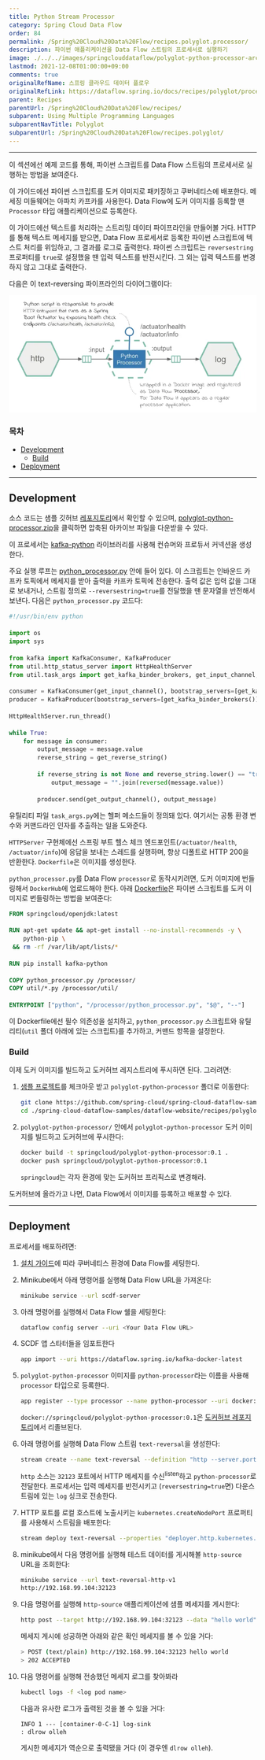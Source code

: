 ```yaml
---
title: Python Stream Processor
category: Spring Cloud Data Flow
order: 84
permalink: /Spring%20Cloud%20Data%20Flow/recipes.polyglot.processor/
description: 파이썬 애플리케이션을 Data Flow 스트림의 프로세서로 실행하기
image: ./../../images/springclouddataflow/polyglot-python-processor-architecture.webp
lastmod: 2021-12-08T01:00:00+09:00
comments: true
originalRefName: 스프링 클라우드 데이터 플로우
originalRefLink: https://dataflow.spring.io/docs/recipes/polyglot/processor/
parent: Recipes
parentUrl: /Spring%20Cloud%20Data%20Flow/recipes/
subparent: Using Multiple Programming Languages
subparentNavTitle: Polyglot
subparentUrl: /Spring%20Cloud%20Data%20Flow/recipes.polyglot/
---
```


---

이 섹션에선 예제 코드를 통해, 파이썬 스크립트를 Data Flow 스트림의 프로세서로 실행하는 방법을 보여준다.

이 가이드에선 파이썬 스크립트를 도커 이미지로 패키징하고 쿠버네티스에 배포한다. 메세징 미들웨어는 아파치 카프카를 사용한다. Data Flow에 도커 이미지를 등록할 땐 `Processor` 타입 애플리케이션으로 등록한다.

이 가이드에선 텍스트를 처리하는 스트리밍 데이터 파이프라인을 만들어볼 거다. HTTP를 통해 텍스트 메세지를 받으면, Data Flow 프로세서로 등록한 파이썬 스크립트에 텍스트 처리를 위임하고, 그 결과를 로그로 출력한다. 파이썬 스크립트는 `reversestring` 프로퍼티를 `true`로 설정했을 땐 입력 텍스트를 반전시킨다. 그 외는 입력 텍스트를 변경하지 않고 그대로 출력한다.

다음은 이 text-reversing 파이프라인의 다이어그램이다:

![SCDF Python Tasks](./../../images/springclouddataflow/polyglot-python-processor-architecture.webp)

### 목차

- [Development](#development)
  + [Build](#build)
- [Deployment](#deployment)

---

## Development

소스 코드는 샘플 깃허브 [레포지토리](https://github.com/spring-cloud/spring-cloud-dataflow-samples/tree/master/dataflow-website/recipes/polyglot/polyglot-python-processor)에서 확인할 수 있으며, [polyglot-python-processor.zip](https://github.com/spring-cloud/spring-cloud-dataflow-samples/raw/master/dataflow-website/recipes/polyglot/polyglot-python-processor.zip)을 클릭하면 압축된 아카이브 파일을 다운받을 수 있다.

이 프로세서는 [kafka-python](https://github.com/dpkp/kafka-python) 라이브러리를 사용해 컨슈머와 프로듀서 커넥션을 생성한다.

주요 실행 루프는 [python_processor.py](https://github.com/spring-cloud/spring-cloud-dataflow-samples/blob/master/dataflow-website/recipes/polyglot/polyglot-python-processor/python_processor.py) 안에 들어 있다. 이 스크립트는 인바운드 카프카 토픽에서 메세지를 받아 출력을 카프카 토픽에 전송한다.  출력 값은 입력 값을 그대로 보내거나, 스트림 정의로 `--reversestring=true`를 전달했을 땐 문자열을 반전해서 보낸다. 다음은 `python_processor.py` 코드다:

```python
#!/usr/bin/env python

import os
import sys

from kafka import KafkaConsumer, KafkaProducer
from util.http_status_server import HttpHealthServer
from util.task_args import get_kafka_binder_brokers, get_input_channel, get_output_channel, get_reverse_string

consumer = KafkaConsumer(get_input_channel(), bootstrap_servers=[get_kafka_binder_brokers()])
producer = KafkaProducer(bootstrap_servers=[get_kafka_binder_brokers()])

HttpHealthServer.run_thread()

while True:
    for message in consumer:
        output_message = message.value
        reverse_string = get_reverse_string()

        if reverse_string is not None and reverse_string.lower() == "true":
            output_message = "".join(reversed(message.value))

        producer.send(get_output_channel(), output_message)
```

유틸리티 파일 `task_args.py`에는 헬퍼 메소드들이 정의돼 있다. 여기서는 공통 환경 변수와 커맨드라인 인자를 추출하는 일을 도와준다.

`HTTPServer` 구현체에선 스프링 부트 헬스 체크 엔드포인트(`/actuator/health`, `/actuator/info`)에 응답을 보내는 스레드를 실행하며, 항상 디폴트로 HTTP 200을 반환한다.  `Dockerfile`은 이미지를 생성한다.

`python_processor.py`를 Data Flow `processor`로 동작시키려면, 도커 이미지에 번들링해서 `DockerHub`에 업로드해야 한다. 아래 [Dockerfile](https://github.com/spring-cloud/spring-cloud-dataflow-samples/blob/master/dataflow-website/recipes/polyglot/polyglot-python-processor/Dockerfile)은 파이썬 스크립트를 도커 이미지로 번들링하는 방법을 보여준다:

```dockerfile
FROM springcloud/openjdk:latest

RUN apt-get update && apt-get install --no-install-recommends -y \
    python-pip \
 && rm -rf /var/lib/apt/lists/*

RUN pip install kafka-python

COPY python_processor.py /processor/
COPY util/*.py /processor/util/

ENTRYPOINT ["python", "/processor/python_processor.py", "$@", "--"]
```

이 Dockerfile에선 필수 의존성을 설치하고, `python_processor.py` 스크립트와 유틸리티(`util` 폴더 아래에 있는 스크립트)를 추가하고, 커맨드 항목을 설정한다.

### Build

이제 도커 이미지를 빌드하고 도커허브 레지스트리에 푸시하면 된다. 그러려면:

1. [샘플 프로젝트](https://github.com/spring-cloud/spring-cloud-dataflow-samples)를 체크아웃 받고 `polyglot-python-processor` 폴더로 이동한다:

   ```bash
   git clone https://github.com/spring-cloud/spring-cloud-dataflow-samples
   cd ./spring-cloud-dataflow-samples/dataflow-website/recipes/polyglot/polyglot-python-processor/
   ```

2. `polyglot-python-processor/` 안에서 `polyglot-python-processor` 도커 이미지를 빌드하고 도커허브에 푸시한다:

   ```bash
   docker build -t springcloud/polyglot-python-processor:0.1 .
   docker push springcloud/polyglot-python-processor:0.1
   ```

   `springcloud`는 각자 환경에 맞는 도커허브 프리픽스로 변경해라.

도커허브에 올라가고 나면, Data Flow에서 이미지를 등록하고 배포할 수 있다.

---

## Deployment

프로세서를 배포하려면:

1. [설치 가이드](../installation.kubernetes/)에 따라 쿠버네티스 환경에 Data Flow를 세팅한다.

2. Minikube에서 아래 명령어를 실행해 Data Flow URL을 가져온다:

   ```bash
   minikube service --url scdf-server
   ```

3. 아래 명령어를 실행해서 Data Flow 쉘을 세팅한다:

   ```bash
   dataflow config server --uri <Your Data Flow URL>
   ```

4. SCDF 앱 스타터들을 임포트한다

   ```bash
   app import --uri https://dataflow.spring.io/kafka-docker-latest
   ```

5. `polyglot-python-processor` 이미지를 `python-processor`라는 이름을 사용해 `processor` 타입으로 등록한다.

   ```bash
   app register --type processor --name python-processor --uri docker://springcloud/polyglot-python-processor:0.1
   ```

   `docker://springcloud/polyglot-python-processor:0.1`은 [도커허브 레포지토리](https://hub.docker.com/r/springcloud/polyglot-python-processor)에서 리졸브된다.

6. 아래 명령어를 실행해 Data Flow 스트림 `text-reversal`을 생성한다:

   ```sh
   stream create --name text-reversal --definition "http --server.port=32123 | python-processor --reversestring=true  | log"
   ```

   `http` 소스는 `32123` 포트에서 HTTP 메세지를 수신<sup>listen</sup>하고 `python-processor`로 전달한다. 프로세서는 입력 메세지를 반전시키고 (`reversestring=true`면) 다운스트림에 있는 `log` 싱크로 전송한다.

7. HTTP 포트를 로컬 호스트에 노출시키는 `kubernetes.createNodePort` 프로퍼티를 사용해서 스트림을 배포한다:

   ```sh
   stream deploy text-reversal --properties "deployer.http.kubernetes.createNodePort=32123"
   ```

8. minikube에서 다음 명령어를 실행해 테스트 데이터를 게시해볼 `http-source` URL을 조회한다:

   ```bash
   minikube service --url text-reversal-http-v1
   http://192.168.99.104:32123
   ```

9. 다음 명령어를 실행해 `http-source` 애플리케이션에 샘플 메세지를 게시한다:

   ```sh
   http post --target http://192.168.99.104:32123 --data "hello world"
   ```

   메세지 게시에 성공하면 아래와 같은 확인 메세지를 볼 수 있을 거다:

   ```sh
   > POST (text/plain) http://192.168.99.104:32123 hello world
   > 202 ACCEPTED
   ```

10. 다음 명령어를 실행해 전송했던 메세지 로그를 찾아봐라

    ```sh
    kubectl logs -f <log pod name>
    ```

    다음과 유사한 로그가 출력된 것을 볼 수 있을 거다:

    ```console
    INFO 1 --- [container-0-C-1] log-sink                                 : dlrow olleh
    ```

    게시한 메세지가 역순으로 출력됐을 거다 (이 경우엔 `dlrow olleh`).